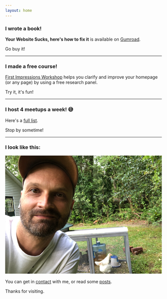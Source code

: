 ```yaml
---
layout: home
---
```


### I wrote a book!

**Your Website Sucks, here's how to fix it** is available on [Gumroad](https://shop.briandavidhall.com/l/your-website-sucks).

Go buy it!

---

### I made a free course!

[First Impressions Workshop](https://shop.briandavidhall.com/l/first-impressions-workshop) helps you clarify and improve your homepage (or any page) by using a free research panel.

Try it, it's fun!

---

### I host 4 meetups a week! 😅

Here's a [full list](/meetups).

Stop by sometime!

---

### I look like this:

[![](images/me-with-chickens.png)](images/me-with-chickens.png)

You can get in [contact](/contact) with me, or read some [posts](/blog).

Thanks for visiting.
